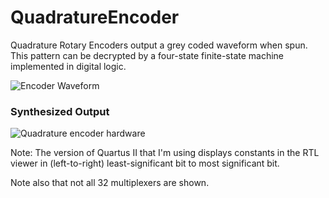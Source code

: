 QuadratureEncoder
========

Quadrature Rotary Encoders output a grey coded waveform when spun. This pattern
can be decrypted by a four-state finite-state machine implemented in 
digital logic.

![Encoder Waveform](http://joshuavasquez.com/docs/assets/img/Tutorials/OpticalRotaryEncoderTheory/waveformCropped.png)

### Synthesized Output
![Quadrature encoder hardware](https://raw.githubusercontent.com/Poofjunior/HardwareModules/master/QuadratureEncoder/QuadratureEncoderSynthesizedOutput.png)

Note: The version of Quartus II that I'm using displays constants in the RTL 
viewer in (left-to-right) least-significant bit to most significant bit. 

Note also that not all 32 multiplexers are shown.
